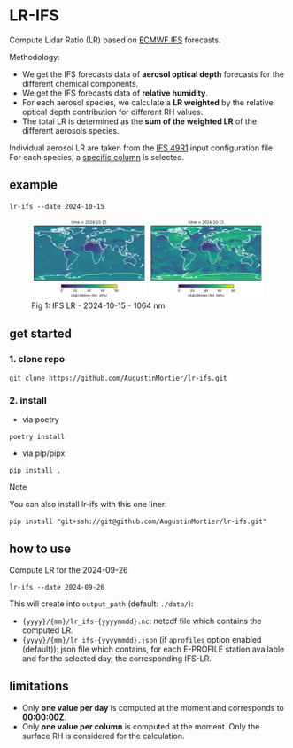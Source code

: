 # LR-IFS

Compute Lidar Ratio (LR) based on [ECMWF IFS](https://www.ecmwf.int/en/forecasts/documentation-and-support/changes-ecmwf-model) forecasts.

Methodology:
- We get the IFS forecasts data of **aerosol optical depth** forecasts for the different chemical components.
- We get the IFS forecasts data of **relative humidity**.
- For each aerosol species, we calculate a **LR weighted** by the relative optical depth contribution for different RH values.
- The total LR is determined as the **sum of the weighted LR** of the different aerosols species.
  
Individual aerosol LR are taken from the [IFS 49R1](lr_ifs/config/aerosol_ifs_49R1_20230725.nc) input configuration file. For each species, a [specific column](lr_ifs/config/species_column.json) is selected.
 
## example

```
lr-ifs --date 2024-10-15
```

<figure id="examples">
  <div id="panel" float="left">
    <img src="examples/lr-1064nm-rh30-20241015.png" width="49%">
    <img src="examples/lr-1064nm-rh80-20241015.png" width="49%">
  </div>
  <figcaption>Fig 1: IFS LR - 2024-10-15 - 1064 nm</figcaption>
</figure>


## get started

### 1. clone repo
```
git clone https://github.com/AugustinMortier/lr-ifs.git
```

### 2. install
- via poetry
```
poetry install
```

- via pip/pipx
```
pip install .
```

> [!NOTE]
> You can also install lr-ifs with this one liner:
> ```
> pip install "git+ssh://git@github.com/AugustinMortier/lr-ifs.git"
> ```

## how to use
Compute LR for the 2024-09-26

```
lr-ifs --date 2024-09-26
```

This will create into `output_path` (default: `./data/`):
- `{yyyy}/{mm}/lr_ifs-{yyyymmdd}.nc`: netcdf file which contains the computed LR.
- `{yyyy}/{mm}/lr_ifs-{yyyymmdd}.json` (if `aprofiles` option enabled (default)): json file which contains, for each E-PROFILE station available and for the selected day, the corresponding IFS-LR.

## limitations
- Only **one value per day** is computed at the moment and corresponds to **00:00:00Z**.
- Only **one value per column** is computed at the moment. Only the surface RH is considered for the calculation.
